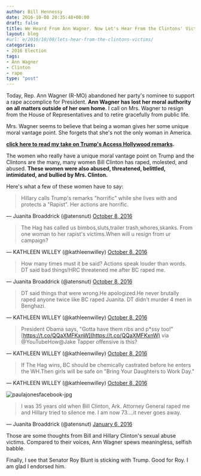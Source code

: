 ```yaml
---
author: Bill Hennessy
date: 2016-10-08 20:35:48+00:00
draft: false
title: We Heard From Ann Wagner. Now Let's Hear From the Clintons' Victims
layout: blog
#url: e/2016/10/08/lets-hear-from-the-clintons-victims/
categories:
- 2016 Election
tags:
- Ann Wagner
- Clinton
- rape
type: "post"
---
```


Today, Rep. Ann Wagner (R-MO) abandoned her party's nominee to support a rape accomplice for President. **Ann Wagner has lost her moral authority **on** all matters outside of her own home**. I call on Mrs. Wagner to resign from the House of Representatives and to retire gracefully from public life.

Mrs. Wagner seems to believe that being a woman gives her some unique moral vantage point. She forgets that she's not the only woman in America.

**[click here to read my take on Trump's Access Hollywood remarks](https://hennessysview.com/2016/10/08/clinton-vs-trump-on-women/).**

The women who really have a unique moral vantage point on Trump and the Clintons are the many, many women Bill Clinton has raped, molested, and abused. **These women were also abused, threatened, belittled, intimidated, and bullied by Mrs. Clinton.**

Here's what a few of these women have to say:



> 

> 
> Hillary calls Trump's remarks "horrific" while she lives with and protects a "Rapist". Her actions are horrific.
> 
> 
— Juanita Broaddrick (@atensnut) [October 8, 2016](https://twitter.com/atensnut/status/784734493471019008)







> 

> 
> The Hag has called us bimbos,sluts,trailer trash,whores,skanks. From one woman to her rapist's victims.When will u resign from ur campaign?
> 
> 
— KATHLEEN WILLEY (@kathleenwilley) [October 8, 2016](https://twitter.com/kathleenwilley/status/784803445098242048)







> 

> 
> How many times must it be said? Actions speak louder than words. DT said bad things!HRC threatened me after BC raped me.
> 
> 
— Juanita Broaddrick (@atensnut) [October 8, 2016](https://twitter.com/atensnut/status/784726633588592640)







> 

> 
> DT said things that were wrong.He apologized.He never brutally raped anyone twice like BC raped Juanita. DT didn't murder 4 men in Benghazi.
> 
> 
— KATHLEEN WILLEY (@kathleenwilley) [October 8, 2016](https://twitter.com/kathleenwilley/status/784780707423920128)







> 

> 
> President Obama says, "Gotta have them ribs and p*ssy too!" [https://t.co/QQaXMFKxnW](https://t.co/QQaXMFKxnW) via @YouTubeHow@Jake Tapper offensive is this?
> 
> 
— KATHLEEN WILLEY (@kathleenwilley) [October 8, 2016](https://twitter.com/kathleenwilley/status/784834414811361280)







> 

> 
> If The Hag wins, BC should be chemically castrated before he enters the WH.Then girls will be safe on "Bring Your Daughters to Work Day."
> 
> 
— KATHLEEN WILLEY (@kathleenwilley) [October 8, 2016](https://twitter.com/kathleenwilley/status/784827495694544901)





![paulajonesfacebook-jpg](https://hennessysview.com/wp-content/uploads/2016/10/PaulaJonesFacebook.jpg.png)






> 

> 
> I was 35 years old when Bill Clinton, Ark. Attorney General raped me and Hillary tried to silence me. I am now 73....it never goes away.
> 
> 
— Juanita Broaddrick (@atensnut) [January 6, 2016](https://twitter.com/atensnut/status/684822324227379200)





Those are some thoughts from Bill and Hillary Clinton's sexual abuse victims. Compared to their voices, Ann Wagner spews meaningless, selfish babble.

Finally, I see that Senator Roy Blunt is sticking with Trump. Good for Roy. I am glad I endorsed him.
